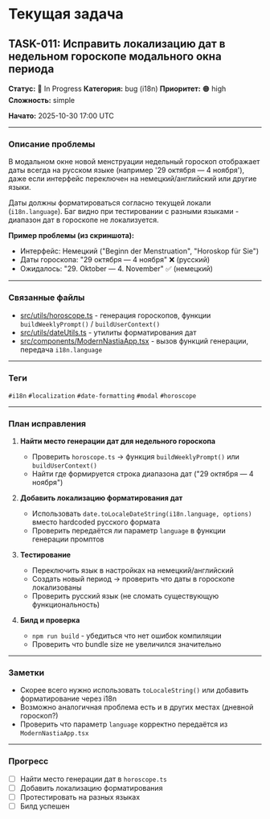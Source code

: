 # Текущая задача

## TASK-011: Исправить локализацию дат в недельном гороскопе модального окна периода

**Статус:** 🔄 In Progress
**Категория:** bug (i18n)
**Приоритет:** 🟠 high
**Сложность:** simple

**Начато:** 2025-10-30 17:00 UTC

---

### Описание проблемы

В модальном окне новой менструации недельный гороскоп отображает даты всегда на русском языке (например '29 октября — 4 ноября'), даже если интерфейс переключен на немецкий/английский или другие языки.

Даты должны форматироваться согласно текущей локали (`i18n.language`). Баг видно при тестировании с разными языками - диапазон дат в гороскопе не локализуется.

**Пример проблемы (из скриншота):**
- Интерфейс: Немецкий ("Beginn der Menstruation", "Horoskop für Sie")
- Даты гороскопа: "29 октября — 4 ноября" ❌ (русский)
- Ожидалось: "29. Oktober — 4. November" ✅ (немецкий)

---

### Связанные файлы

- [src/utils/horoscope.ts](../../src/utils/horoscope.ts) - генерация гороскопов, функции `buildWeeklyPrompt()` / `buildUserContext()`
- [src/utils/dateUtils.ts](../../src/utils/dateUtils.ts) - утилиты форматирования дат
- [src/components/ModernNastiaApp.tsx](../../src/components/ModernNastiaApp.tsx) - вызов функций генерации, передача `i18n.language`

---

### Теги

`#i18n` `#localization` `#date-formatting` `#modal` `#horoscope`

---

### План исправления

1. **Найти место генерации дат для недельного гороскопа**
   - Проверить `horoscope.ts` → функция `buildWeeklyPrompt()` или `buildUserContext()`
   - Найти где формируется строка диапазона дат ("29 октября — 4 ноября")

2. **Добавить локализацию форматирования дат**
   - Использовать `date.toLocaleDateString(i18n.language, options)` вместо hardcoded русского формата
   - Проверить передаётся ли параметр `language` в функции генерации промптов

3. **Тестирование**
   - Переключить язык в настройках на немецкий/английский
   - Создать новый период → проверить что даты в гороскопе локализованы
   - Проверить русский язык (не сломать существующую функциональность)

4. **Билд и проверка**
   - `npm run build` - убедиться что нет ошибок компиляции
   - Проверить что bundle size не увеличился значительно

---

### Заметки

- Скорее всего нужно использовать `toLocaleString()` или добавить форматирование через i18n
- Возможно аналогичная проблема есть и в других местах (дневной гороскоп?)
- Проверить что параметр `language` корректно передаётся из `ModernNastiaApp.tsx`

---

### Прогресс

- [ ] Найти место генерации дат в `horoscope.ts`
- [ ] Добавить локализацию форматирования
- [ ] Протестировать на разных языках
- [ ] Билд успешен
